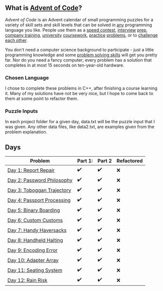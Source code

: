 
## What is [Advent of Code](https://adventofcode.com/)?

_Advent of Code_ is an Advent calendar of small programming puzzles for a variety of skill sets and skill levels that can be solved in [any](https://github.com/search?q=advent+of+code) programming language you like. People use them as a [speed contest](https://adventofcode.com/leaderboard), [interview](https://y3l2n.com/2018/05/09/interview-prep-advent-of-code/) [prep](https://twitter.com/dznqbit/status/1037607793144938497), [company training](https://twitter.com/pgoultiaev/status/950805811583963137), [university](https://gitlab.com/imhoffman/fa19b4-mat3006/wikis/home) [coursework](https://www.gribblelab.org/scicomp2019/), [practice](https://twitter.com/mrdanielklein/status/936267621468483584) [problems](https://comp215.blogs.rice.edu/), or to [challenge each other](https://www.reddit.com/r/adventofcode/search?q=flair%3Aupping&restrict_sr=on).

You don't need a computer science background to participate - just a little programming knowledge and some [problem solving skills](https://www.reddit.com/r/adventofcode/comments/7kd8jt/what_would_you_say_are_the_minimal_skills_for/dre0uu3/) will get you pretty far. Nor do you need a fancy computer; every problem has a solution that completes in at most 15 seconds on ten-year-old hardware.

### Chosen Language

I chose to complete these problems in C++, after finishing a course learning it. Many of my solutions have not be very nice, but I hope to come back to them at some point to refactor them.

### Puzzle Inputs

In each project folder for a given day, data.txt will be the puzzle input that I was given. Any other data files, like data2.txt, are examples given from the problem explanation.

## Days

| Problem | Part 1: | Part 2 | Refactored |
| ------- | ------- | ------ | ---------- |
| [Day 1: Report Repair](2020/2020day1) | :heavy_check_mark: | :heavy_check_mark: | :x: |
| [Day 2: Password Philosophy](2020/2020day2) | :heavy_check_mark: | :heavy_check_mark: | :x: |
| [Day 3: Toboggan Trajectory](2020/2020day3) | :heavy_check_mark: | :heavy_check_mark: | :x: |
| [Day 4: Passport Processing](2020/2020day4) | :heavy_check_mark: | :heavy_check_mark: | :x: |
| [Day 5: Binary Boarding](2020/2020day5) | :heavy_check_mark: | :heavy_check_mark: | :x: |
| [Day 6: Custom Customs](2020/2020day6) | :heavy_check_mark: | :heavy_check_mark: | :x: |
| [Day 7: Handy Haversacks](2020/2020day7) | :heavy_check_mark: | :heavy_check_mark: | :x: |
| [Day 8: Handheld Halting](2020/2020day8) | :heavy_check_mark: | :heavy_check_mark: | :x: |
| [Day 9: Encoding Error](2020/2020day9) | :heavy_check_mark: | :heavy_check_mark: | :x: |
| [Day 10: Adapter Array](2020/2020day10) | :heavy_check_mark: | :heavy_check_mark: | :x: |
| [Day 11: Seating System](2020/2020day11) | :heavy_check_mark: | :heavy_check_mark: | :x: |
| [Day 12: Rain Risk](2020/2020day12) | :heavy_check_mark: | :heavy_check_mark: | :x: |